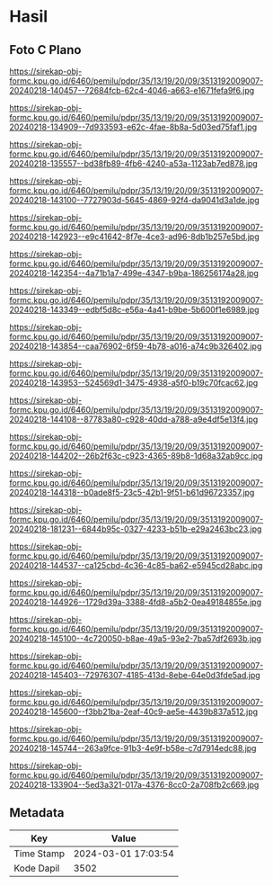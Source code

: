 # Hasil

## Foto C Plano

https://sirekap-obj-formc.kpu.go.id/6460/pemilu/pdpr/35/13/19/20/09/3513192009007-20240218-140457--72684fcb-62c4-4046-a663-e1671fefa9f6.jpg

https://sirekap-obj-formc.kpu.go.id/6460/pemilu/pdpr/35/13/19/20/09/3513192009007-20240218-134909--7d933593-e62c-4fae-8b8a-5d03ed75faf1.jpg

https://sirekap-obj-formc.kpu.go.id/6460/pemilu/pdpr/35/13/19/20/09/3513192009007-20240218-135557--bd38fb89-4fb6-4240-a53a-1123ab7ed878.jpg

https://sirekap-obj-formc.kpu.go.id/6460/pemilu/pdpr/35/13/19/20/09/3513192009007-20240218-143100--7727903d-5645-4869-92f4-da9041d3a1de.jpg

https://sirekap-obj-formc.kpu.go.id/6460/pemilu/pdpr/35/13/19/20/09/3513192009007-20240218-142923--e9c41642-8f7e-4ce3-ad96-8db1b257e5bd.jpg

https://sirekap-obj-formc.kpu.go.id/6460/pemilu/pdpr/35/13/19/20/09/3513192009007-20240218-142354--4a71b1a7-499e-4347-b9ba-186256174a28.jpg

https://sirekap-obj-formc.kpu.go.id/6460/pemilu/pdpr/35/13/19/20/09/3513192009007-20240218-143349--edbf5d8c-e56a-4a41-b9be-5b600f1e6989.jpg

https://sirekap-obj-formc.kpu.go.id/6460/pemilu/pdpr/35/13/19/20/09/3513192009007-20240218-143854--caa76902-6f59-4b78-a016-a74c9b326402.jpg

https://sirekap-obj-formc.kpu.go.id/6460/pemilu/pdpr/35/13/19/20/09/3513192009007-20240218-143953--524569d1-3475-4938-a5f0-b19c70fcac62.jpg

https://sirekap-obj-formc.kpu.go.id/6460/pemilu/pdpr/35/13/19/20/09/3513192009007-20240218-144108--87783a80-c928-40dd-a788-a9e4df5e13f4.jpg

https://sirekap-obj-formc.kpu.go.id/6460/pemilu/pdpr/35/13/19/20/09/3513192009007-20240218-144202--26b2f63c-c923-4365-89b8-1d68a32ab9cc.jpg

https://sirekap-obj-formc.kpu.go.id/6460/pemilu/pdpr/35/13/19/20/09/3513192009007-20240218-144318--b0ade8f5-23c5-42b1-9f51-b61d96723357.jpg

https://sirekap-obj-formc.kpu.go.id/6460/pemilu/pdpr/35/13/19/20/09/3513192009007-20240218-181231--6844b95c-0327-4233-b51b-e29a2463bc23.jpg

https://sirekap-obj-formc.kpu.go.id/6460/pemilu/pdpr/35/13/19/20/09/3513192009007-20240218-144537--ca125cbd-4c36-4c85-ba62-e5945cd28abc.jpg

https://sirekap-obj-formc.kpu.go.id/6460/pemilu/pdpr/35/13/19/20/09/3513192009007-20240218-144926--1729d39a-3388-4fd8-a5b2-0ea49184855e.jpg

https://sirekap-obj-formc.kpu.go.id/6460/pemilu/pdpr/35/13/19/20/09/3513192009007-20240218-145100--4c720050-b8ae-49a5-93e2-7ba57df2693b.jpg

https://sirekap-obj-formc.kpu.go.id/6460/pemilu/pdpr/35/13/19/20/09/3513192009007-20240218-145403--72976307-4185-413d-8ebe-64e0d3fde5ad.jpg

https://sirekap-obj-formc.kpu.go.id/6460/pemilu/pdpr/35/13/19/20/09/3513192009007-20240218-145600--f3bb21ba-2eaf-40c9-ae5e-4439b837a512.jpg

https://sirekap-obj-formc.kpu.go.id/6460/pemilu/pdpr/35/13/19/20/09/3513192009007-20240218-145744--263a9fce-91b3-4e9f-b58e-c7d7914edc88.jpg

https://sirekap-obj-formc.kpu.go.id/6460/pemilu/pdpr/35/13/19/20/09/3513192009007-20240218-133904--5ed3a321-017a-4376-8cc0-2a708fb2c669.jpg


## Metadata

| Key        | Value               |
| ---------- | ------------------- |
| Time Stamp | 2024-03-01 17:03:54 |
| Kode Dapil | 3502                |



